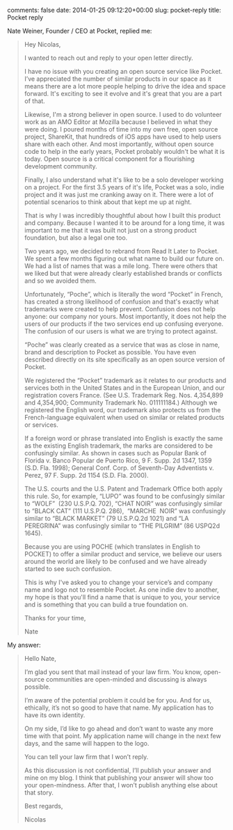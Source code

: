 comments: false
date: 2014-01-25 09:12:20+00:00
slug: pocket-reply
title: Pocket reply

Nate Weiner, Founder / CEO at Pocket, replied me:


<blockquote>Hey Nicolas,

I wanted to reach out and reply to your open letter directly.

I have no issue with you creating an open source service like Pocket. I’ve appreciated the number of similar products in our space as it means there are a lot more people helping to drive the idea and space forward. It's exciting to see it evolve and it's great that you are a part of that.

Likewise, I'm a strong believer in open source. I used to do volunteer work as an AMO Editor at Mozilla because I believed in what they were doing. I poured months of time into my own free, open source project, ShareKit, that hundreds of iOS apps have used to help users share with each other. And most importantly, without open source code to help in the early years, Pocket probably wouldn't be what it is today. Open source is a critical component for a flourishing development community.

Finally, I also understand what it's like to be a solo developer working on a project. For the first 3.5 years of it's life, Pocket was a solo, indie project and it was just me cranking away on it. There were a lot of potential scenarios to think about that kept me up at night.

That is why I was incredibly thoughtful about how I built this product and company. Because I wanted it to be around for a long time, it was important to me that it was built not just on a strong product foundation, but also a legal one too.

Two years ago, we decided to rebrand from Read It Later to Pocket. We spent a few months figuring out what name to build our future on. We had a list of names that was a mile long. There were others that we liked but that were already clearly established brands or conflicts and so we avoided them.

Unfortunately, “Poche”, which is literally the word “Pocket” in French, has created a strong likelihood of confusion and that's exactly what trademarks were created to help prevent. Confusion does not help anyone: our company nor yours. Most importantly, it does not help the users of our products if the two services end up confusing everyone. The confusion of our users is what we are trying to protect against.

“Poche” was clearly created as a service that was as close in name, brand and description to Pocket as possible. You have even described directly on its site specifically as an open source version of Pocket.

We registered the “Pocket” trademark as it relates to our products and services both in the United States and in the European Union, and our registration covers France. (See U.S. Trademark Reg. Nos. 4,354,899 and 4,354,900; Community Trademark No. 011111184.) Although we registered the English word, our trademark also protects us from the French-language equivalent when used on similar or related products or services.

If a foreign word or phrase translated into English is exactly the same as the existing English trademark, the marks are considered to be confusingly similar. As shown in cases such as Popular Bank of Florida v. Banco Popular de Puerto Rico, 9 F. Supp. 2d 1347, 1359 (S.D. Fla. 1998); General Conf. Corp. of Seventh-Day Adventists v. Perez, 97 F. Supp. 2d 1154 (S.D. Fla. 2000).

The U.S. courts and the U.S. Patent and Trademark Office both apply this rule. So, for example, “LUPO” was found to be confusingly similar to “WOLF”  (230 U.S.P.Q. 702), “CHAT NOIR” was confusingly similar to “BLACK CAT” (111 U.S.P.Q. 286),  “MARCHE  NOIR” was confusingly similar to “BLACK MARKET” (79 U.S.P.Q.2d 1021) and “LA PEREGRINA” was confusingly similar to “THE PILGRIM” (86 USPQ2d 1645).

Because you are using POCHE (which translates in English to POCKET) to offer a similar product and service, we believe our users around the world are likely to be confused and we have already started to see such confusion.

This is why I've asked you to change your service’s and company name and logo not to resemble Pocket. As one indie dev to another, my hope is that you'll find a name that is unique to you, your service and is something that you can build a true foundation on.

Thanks for your time,

Nate</blockquote>


My answer:


<blockquote>Hello Nate,

I’m glad you sent that mail instead of your law firm. You know, open-source communities are open-minded and discussing is always possible.

I’m aware of the potential problem it could be for you. And for us, ethically, it’s not so good to have that name. My application has to have its own identity.

On my side, I’d like to go ahead and don’t want to waste any more time with that point. My application name will change in the next few days, and the same will happen to the logo.

You can tell your law firm that I won’t reply.

As this discussion is not confidential, I’ll publish your answer and mine on my blog.
I think that publishing your answer will show too your open-mindness. After that, I won’t publish anything else about that story.

Best regards,

Nicolas</blockquote>

